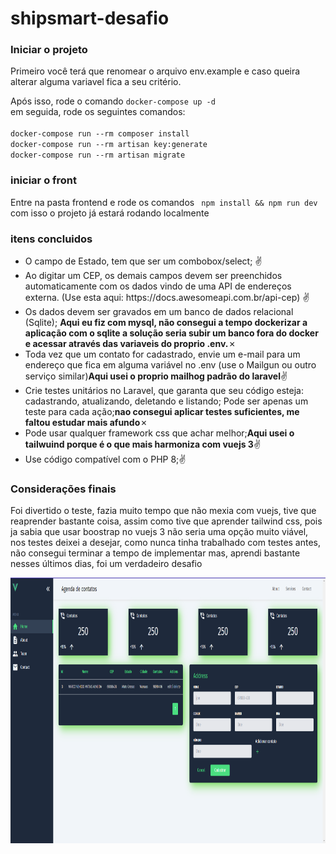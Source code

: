 # shipsmart-desafio

### Iniciar o projeto

<p> Primeiro você terá que renomear o arquivo env.example e caso queira alterar alguma variavel fica a seu critério. </p>
<p> Após isso, rode o comando <code>docker-compose up -d</code> <br />
 em seguida, rode os seguintes comandos:<br /><br />
 <code>docker-compose run --rm composer install</code><br />
 <code>docker-compose run --rm artisan key:generate</code><br />
 <code>docker-compose run --rm artisan migrate</code><br />
</p>

### iniciar o front
<p>Entre na pasta frontend e rode os comandos <code> npm install && npm run dev</code> com isso o projeto já estará rodando localmente</p>


### itens concluidos

<ul>
<li>O campo de Estado, tem que ser um combobox/select; <span>&#9996;</span></li>
<li>Ao digitar um CEP, os demais campos devem ser preenchidos automaticamente com os
dados vindo de uma API de endereços externa. (Use esta aqui:
https://docs.awesomeapi.com.br/api-cep) <span>&#9996;</span></li>
<li>Os dados devem ser gravados em um banco de dados relacional (Sqlite); <strong>Aqui eu fiz com mysql, não consegui a tempo dockerizar a aplicação com o sqlite
a solução seria subir um banco fora do docker e acessar através das variaveis do proprio .env.</strong><span>&#10007;</span></li>
<li>Toda vez que um contato for cadastrado, envie um e-mail para um endereço que fica em
alguma variável no .env (use o Mailgun ou outro serviço similar)<strong>Aqui usei o proprio mailhog padrão do laravel</strong><span>&#9996;</span></li>
<li>Crie testes unitários no Laravel, que garanta que seu código esteja: cadastrando, atualizando,
deletando e listando; Pode ser apenas um teste para cada ação;<strong>nao consegui aplicar testes suficientes, me faltou estudar mais afundo</strong><span>&#10007;</span></li>
<li>Pode usar qualquer framework css que achar melhor;<strong>Aqui usei o tailwuind porque é o que mais harmoniza com vuejs 3</strong><span>&#9996;</span></li>
<li>Use código compatível com o PHP 8;<span>&#9996;</span></li>
</ul>

### Considerações finais

<p>Foi divertido o teste, fazia muito tempo que não mexia com vuejs, tive que reaprender bastante coisa, assim como tive que aprender tailwind css, pois ja sabia que
usar boostrap no vuejs 3 não seria uma opção muito viável, nos testes deixei a desejar, como nunca tinha trabalhado com testes antes, não consegui terminar a tempo de implementar
mas, aprendi bastante nesses últimos dias, foi um verdadeiro desafio</p>


<img src = "/desafio-dashboard.png" alt = "demo" height = "425">

